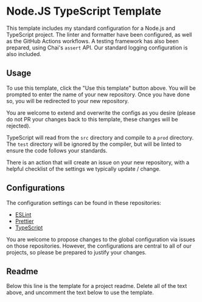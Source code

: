 # Node.JS TypeScript Template

This template includes my standard configuration for a Node.js and TypeScript project. The linter and formatter have been configured, as well as the GitHub Actions workflows. A testing framework has also been prepared, using Chai's `assert` API. Our standard logging configuration is also included.

## Usage

To use this template, click the "Use this template" button above. You will be prompted to enter the name of your new repository. Once you have done so, you will be redirected to your new repository.

You are welcome to extend and overwrite the configs as you desire (please do not PR your changes back to this template, these changes will be rejected).

TypeScript will read from the `src` directory and compile to a `prod` directory. The `test` directory will be ignored by the compiler, but will be linted to ensure the code follows your standards.

There is an action that will create an issue on your new repository, with a helpful checklist of the settings we typically update / change.

## Configurations

The configuration settings can be found in these repositories:

- [ESLint](https://github.com/naomi-lgbt/eslint-config)
- [Prettier](https://github.com/naomi-lgbt/prettier-config)
- [TypeScript](https://github.com/naomi-lgbt/typescript-config)

You are welcome to propose changes to the global configuration via issues on those repositories. However, the configurations are central to all of our projects, so please be prepared to justify your changes.

## Readme

Below this line is the template for a project readme. Delete all of the text above, and uncomment the text below to use the template.

<!--# Project Name

Project Description

## Live Version

This page is not yet deployed.

This page is currently deployed. [View the live website.]()

## Feedback and Bugs

If you have feedback or a bug report, please feel free to open a GitHub issue!

## Contributing

If you would like to contribute to the project, you may create a Pull Request containing your proposed changes and we will review it as soon as we are able! Please review our [contributing guidelines](CONTRIBUTING.md) first.

## Code of Conduct

Before interacting with our community, please read our [Code of Conduct](CODE_OF_CONDUCT.md).

## Licensing

Copyright (C) 2022 Naomi Carrigan

This program is free software: you can redistribute it and/or modify it under the terms of the GNU Affero General Public License as published by the Free Software Foundation, either version 3 of the License, or (at your option) any later version.

This program is distributed in the hope that it will be useful, but WITHOUT ANY WARRANTY; without even the implied warranty of MERCHANTABILITY or FITNESS FOR A PARTICULAR PURPOSE. See the GNU Affero General Public License for more details.

The full license terms may be viewed in the [LICENSE.md file](./LICENSE.md)

## Contact

We may be contacted through our [Chat Server](http://chat.nhcarrigan.com) or via email at `contact@nhcarrigan.com`.-->
